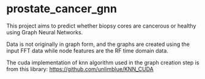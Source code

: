 # prostate_cancer_gnn

This project aims to predict whether biopsy cores are cancerous or healthy using Graph Neural Networks.

Data is not originally in graph form, and the graphs are created using the input FFT data while node features are the RF time domain data.

The cuda implementation of knn algorithm used in the graph creation step is from this library: https://github.com/unlimblue/KNN_CUDA
